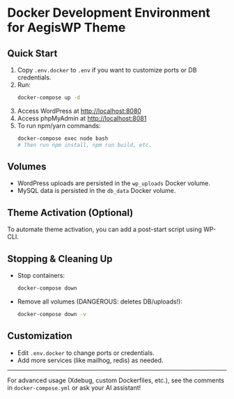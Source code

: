 # Docker Development Environment for AegisWP Theme

## Quick Start
1. Copy `.env.docker` to `.env` if you want to customize ports or DB credentials.
2. Run:
   ```sh
   docker-compose up -d
   ```
3. Access WordPress at [http://localhost:8080](http://localhost:8080)
4. Access phpMyAdmin at [http://localhost:8081](http://localhost:8081)
5. To run npm/yarn commands:
   ```sh
   docker-compose exec node bash
   # Then run npm install, npm run build, etc.
   ```

## Volumes
- WordPress uploads are persisted in the `wp_uploads` Docker volume.
- MySQL data is persisted in the `db_data` Docker volume.

## Theme Activation (Optional)
To automate theme activation, you can add a post-start script using WP-CLI.

## Stopping & Cleaning Up
- Stop containers:
  ```sh
  docker-compose down
  ```
- Remove all volumes (DANGEROUS: deletes DB/uploads!):
  ```sh
  docker-compose down -v
  ```

## Customization
- Edit `.env.docker` to change ports or credentials.
- Add more services (like mailhog, redis) as needed.

---

For advanced usage (Xdebug, custom Dockerfiles, etc.), see the comments in `docker-compose.yml` or ask your AI assistant!
